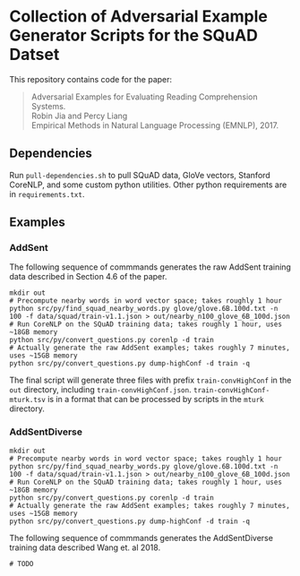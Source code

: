 # Collection of Adversarial Example Generator Scripts for the SQuAD Datset

This repository contains code for the paper:

> Adversarial Examples for Evaluating Reading Comprehension Systems.  
> Robin Jia and Percy Liang  
> Empirical Methods in Natural Language Processing (EMNLP), 2017.  

## Dependencies

Run `pull-dependencies.sh` to pull SQuAD data, GloVe vectors, Stanford CoreNLP,
and some custom python utilities.
Other python requirements are in `requirements.txt`.

## Examples

### AddSent

The following sequence of commmands generates the raw AddSent training data described in Section 4.6 of the paper.

    mkdir out
    # Precompute nearby words in word vector space; takes roughly 1 hour
    python src/py/find_squad_nearby_words.py glove/glove.6B.100d.txt -n 100 -f data/squad/train-v1.1.json > out/nearby_n100_glove_6B_100d.json
    # Run CoreNLP on the SQuAD training data; takes roughly 1 hour, uses ~18GB memory
    python src/py/convert_questions.py corenlp -d train
    # Actually generate the raw AddSent examples; takes roughly 7 minutes, uses ~15GB memory
    python src/py/convert_questions.py dump-highConf -d train -q

The final script will generate three files with prefix `train-convHighConf` in the `out` directory,
including `train-convHighConf.json`. `train-convHighConf-mturk.tsv` is in a format that can be processed by scripts in the `mturk` directory.

### AddSentDiverse

    mkdir out
    # Precompute nearby words in word vector space; takes roughly 1 hour
    python src/py/find_squad_nearby_words.py glove/glove.6B.100d.txt -n 100 -f data/squad/train-v1.1.json > out/nearby_n100_glove_6B_100d.json
    # Run CoreNLP on the SQuAD training data; takes roughly 1 hour, uses ~18GB memory
    python src/py/convert_questions.py corenlp -d train
    # Actually generate the raw AddSent examples; takes roughly 7 minutes, uses ~15GB memory
    python src/py/convert_questions.py dump-highConf -d train -q

The following sequence of commmands generates the AddSentDiverse training data described Wang et. al 2018.

    # TODO
